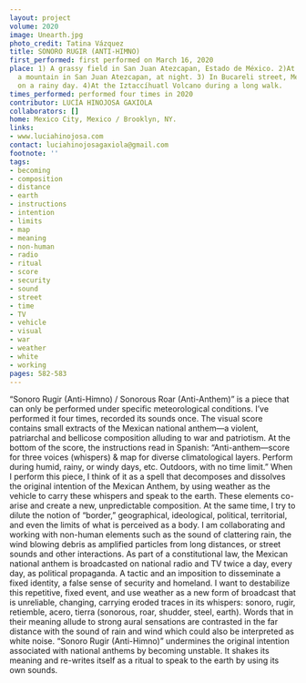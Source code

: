 ```yaml
---
layout: project
volume: 2020
image: Unearth.jpg
photo_credit: Tatina Vázquez
title: SONORO RUGIR (ANTI-HIMNO)
first_performed: first performed on March 16, 2020
place: 1) A grassy field in San Juan Atezcapan, Estado de México. 2)At the top of
  a mountain in San Juan Atezcapan, at night. 3) In Bucareli street, Mexico City,
  on a rainy day. 4)At the Iztaccíhuatl Volcano during a long walk.
times_performed: performed four times in 2020
contributor: LUCÍA HINOJOSA GAXIOLA
collaborators: []
home: Mexico City, Mexico / Brooklyn, NY.
links:
- www.luciahinojosa.com
contact: luciahinojosagaxiola@gmail.com
footnote: ''
tags:
- becoming
- composition
- distance
- earth
- instructions
- intention
- limits
- map
- meaning
- non-human
- radio
- ritual
- score
- security
- sound
- street
- time
- TV
- vehicle
- visual
- war
- weather
- white
- working
pages: 582-583
---
```



“Sonoro Rugir (Anti-Himno) / Sonorous Roar (Anti-Anthem)” is a piece that can only be performed under specific meteorological conditions. I’ve performed it four times, recorded its sounds once. The visual score contains small extracts of the Mexican national anthem—a violent, patriarchal and bellicose composition alluding to war and patriotism. At the bottom of the score, the instructions read in Spanish: “Anti-anthem—score for three voices (whispers) & map for diverse climatological layers. Perform during humid, rainy, or windy days, etc. Outdoors, with no time limit.” When I perform this piece, I think of it as a spell that decomposes and dissolves the original intention of the Mexican Anthem, by using weather as the vehicle to carry these whispers and speak to the earth. These elements co-arise and create a new, unpredictable composition. At the same time, I try to dilute the notion of “border,” geographical, ideological, political, territorial, and even the limits of what is perceived as a body. I am collaborating and working with non-human elements such as the sound of clattering rain, the wind blowing debris as amplified particles from long distances, or street sounds and other interactions. As part of a constitutional law, the Mexican national anthem is broadcasted on national radio and TV twice a day, every day, as political propaganda. A tactic and an imposition to disseminate a fixed identity, a false sense of security and homeland. I want to destabilize this repetitive, fixed event, and use weather as a new form of broadcast that is unreliable, changing, carrying eroded traces in its whispers: sonoro, rugir, retiemble, acero, tierra (sonorous, roar, shudder, steel, earth). Words that in their meaning allude to strong aural sensations are contrasted in the far distance with the sound of rain and wind which could also be interpreted as white noise. “Sonoro Rugir (Anti-Himno)” undermines the original intention associated with national anthems by becoming unstable. It shakes its meaning and re-writes itself as a ritual to speak to the earth by using its own sounds.
